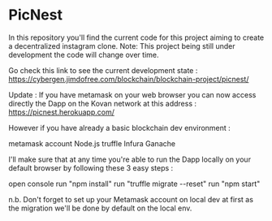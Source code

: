 # PicNest

In this repository you'll find the current code for this project aiming to create a decentralized instagram clone. Note: This project being still under development the code will change over time.

Go check this link to see the current development state : https://cybergen.jimdofree.com/blockchain/blockchain-project/picnest/

Update : If you have metamask on your web browser you can now access directly the Dapp on the Kovan network at this address : https://picnest.herokuapp.com/

However if you have already a basic blockchain dev environment :

metamask account
Node.js
truffle
Infura
Ganache

I'll make sure that at any time you're able to run the Dapp locally on your default browser by following these 3 easy steps :

open console
run "npm install"
run "truffle migrate --reset"
run "npm start"

n.b. Don't forget to set up your Metamask account on local dev at first as the migration we'll be done by default on the local env.
